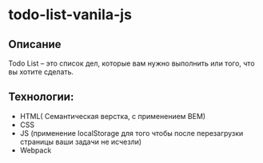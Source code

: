 # todo-list-vanila-js

## Описание

Todo List – это список дел, которые вам нужно выполнить или того, что вы хотите сделать.

## Технологии:

- HTML( Семантическая верстка, с применением BEM)
- CSS
- JS (применение localStorage для того чтобы после перезагрузки страницы ваши задачи не исчезли)
- Webpack
